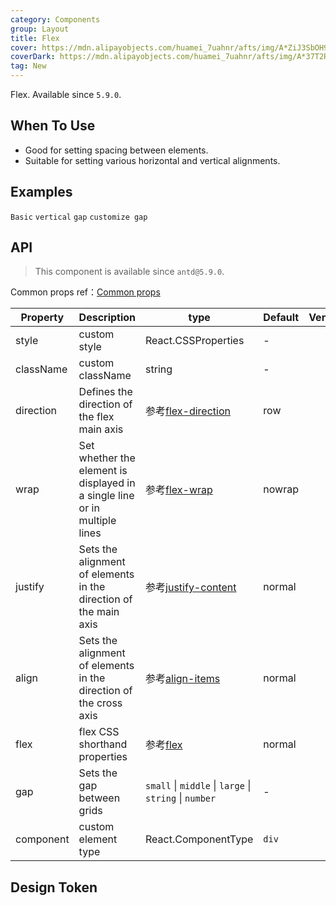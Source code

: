 ```yaml
---
category: Components
group: Layout
title: Flex
cover: https://mdn.alipayobjects.com/huamei_7uahnr/afts/img/A*ZiJ3SbOH9SUAAAAAAAAAAAAADrJ8AQ/original
coverDark: https://mdn.alipayobjects.com/huamei_7uahnr/afts/img/A*37T2R6O9oi0AAAAAAAAAAAAADrJ8AQ/original
tag: New
---
```


Flex. Available since `5.9.0`.

## When To Use

- Good for setting spacing between elements.
- Suitable for setting various horizontal and vertical alignments.

## Examples

<!-- prettier-ignore -->
<code src="./demo/basic.tsx">Basic</code>
<code src="./demo/vertical.tsx">vertical</code>
<code src="./demo/gap.tsx">gap</code>
<code src="./demo/gap-customize.tsx">customize gap</code>

## API

> This component is available since `antd@5.9.0`.

Common props ref：[Common props](/docs/react/common-props)

| Property | Description | type | Default | Version |
| --- | --- | --- | --- | --- |
| style | custom style | React.CSSProperties | - |  |
| className | custom className | string | - |  |
| direction | Defines the direction of the flex main axis | 参考[flex-direction](https://developer.mozilla.org/en-US/docs/Web/CSS/flex-direction) | row |  |
| wrap | Set whether the element is displayed in a single line or in multiple lines | 参考[flex-wrap](https://developer.mozilla.org/en-US/docs/Web/CSS/flex-wrap) | nowrap |  |
| justify | Sets the alignment of elements in the direction of the main axis | 参考[justify-content](https://developer.mozilla.org/en-US/docs/Web/CSS/justify-content) | normal |  |
| align | Sets the alignment of elements in the direction of the cross axis | 参考[align-items](https://developer.mozilla.org/en-US/docs/Web/CSS/align-items) | normal |  |
| flex | flex CSS shorthand properties | 参考[flex](https://developer.mozilla.org/en-US/docs/Web/CSS/flex) | normal |  |
| gap | Sets the gap between grids | `small` \| `middle` \| `large` \| `string` \| `number` | - |  |
| component | custom element type | React.ComponentType | `div` |  |

## Design Token

<ComponentTokenTable component="Flex"></ComponentTokenTable>
